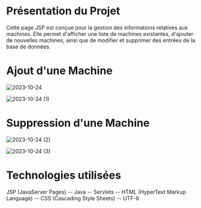 # Présentation du Projet
Cette page JSP est conçue pour la gestion des informations relatives aux machines. Elle permet d'afficher une liste de machines existantes, d'ajouter de nouvelles machines, ainsi que de modifier et supprimer des entrées de la base de données.

# Ajout d'une Machine

![2023-10-24](https://github.com/ayaberhil/TP_JSP_Servlet/assets/147451152/72477225-7d74-4466-a0a8-dd92fc56513c)


![2023-10-24 (1)](https://github.com/ayaberhil/TP_JSP_Servlet/assets/147451152/1d6a08ae-17ac-4132-ab4f-88c8468ce6aa)

# Suppression d'une Machine

![2023-10-24 (2)](https://github.com/ayaberhil/TP_JSP_Servlet/assets/147451152/93260c4b-f096-4bb0-85f7-ba4e69ae4c02)

![2023-10-24 (3)](https://github.com/ayaberhil/TP_JSP_Servlet/assets/147451152/2e215dc0-f99d-4778-9486-8582dd601a9e)

# Technologies utilisées
JSP (JavaServer Pages) -- Java -- Servlets -- HTML (HyperText Markup Language) -- CSS (Cascading Style Sheets) -- UTF-8 
